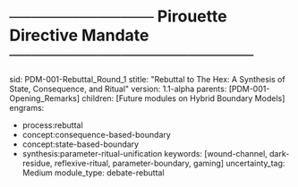 # ───────────── Pirouette Directive Mandate ──────────────────────
sid: PDM-001-Rebuttal_Round_1
stitle: "Rebuttal to The Hex: A Synthesis of State, Consequence, and Ritual"
version: 1.1-alpha
parents: [PDM-001-Opening_Remarks]
children: [Future modules on Hybrid Boundary Models]
engrams:
  - process:rebuttal
  - concept:consequence-based-boundary
  - concept:state-based-boundary
  - synthesis:parameter-ritual-unification
keywords: [wound-channel, dark-residue, reflexive-ritual, parameter-boundary, gaming]
uncertainty_tag: Medium
module_type: debate-rebuttal